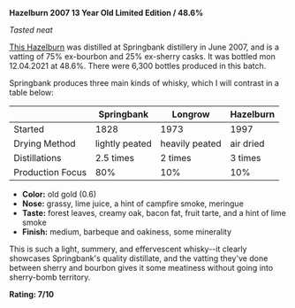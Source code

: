 **Hazelburn 2007 13 Year Old Limited Edition / 48.6%**

*Tasted neat*

[This Hazelburn](https://www.whiskybase.com/whiskies/whisky/182388/hazelburn-2007) was distilled at Springbank distillery in June 2007, and is a vatting of 75% ex-bourbon and 25% ex-sherry casks. It was bottled mon 12.04.2021 at 48.6%.  There were 6,300 bottles produced in this batch.

Springbank produces three main kinds of whisky, which I will contrast in a table below:

| |Springbank|Longrow|Hazelburn|
|---|----------|-------|---------|
|Started|1828|1973|1997|
|Drying Method|lightly peated|heavily peated|air dried|
|Distillations|2.5 times|2 times|3 times|
|Production Focus|80%|10%|10%|

* **Color:** old gold (0.6)
* **Nose:** grassy, lime juice, a hint of campfire smoke, meringue
* **Taste:** forest leaves, creamy oak, bacon fat, fruit tarte, and a hint of lime smoke
* **Finish:** medium, barbeque and oakiness, some minerality

This is such a light, summery, and effervescent whisky--it clearly showcases Springbank's quality distillate, and the vatting they've done between sherry and bourbon gives it some meatiness without going into sherry-bomb territory.

**Rating: 7/10**